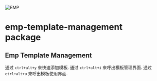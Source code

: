 ![EMP](https://raw.githubusercontent.com/wiki/RYTong/emp-debugger/images/emp.png)
# emp-template-management package

## Emp Template Management
通过 `ctrl+alt+y` 來快速添加模板.
通过 `ctrl+alt+i` 來呼出模板管理界面.
通过 `ctrl+alt+u` 來呼出模板使用界面.
